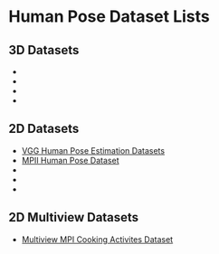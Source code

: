 # Human Pose Dataset Lists

## 3D Datasets  
*
*
*
*

## 2D Datasets

* [VGG Human Pose Estimation Datasets](https://www.robots.ox.ac.uk/~vgg/data/pose/)
* [MPII Human Pose Dataset](http://human-pose.mpi-inf.mpg.de/)
*
*
*

## 2D Multiview Datasets
* [Multiview MPI Cooking Activites Dataset](https://www.mpi-inf.mpg.de/departments/computer-vision-and-multimodal-computing/research/human-activity-recognition/mpii-cooking-activities-dataset/)




